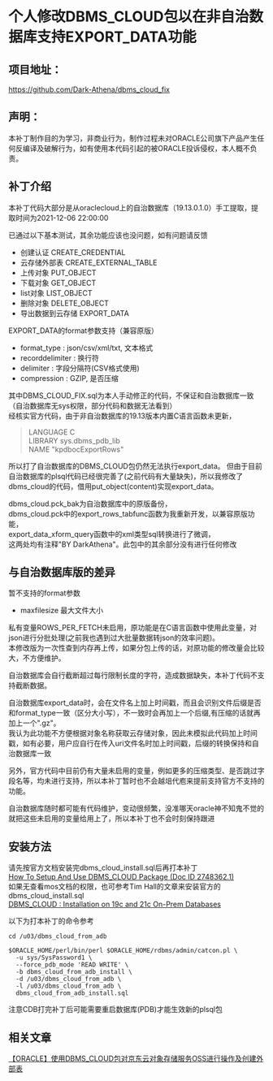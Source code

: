 # 个人修改DBMS_CLOUD包以在非自治数据库支持EXPORT_DATA功能

## 项目地址：
https://github.com/Dark-Athena/dbms_cloud_fix

## 声明：
本补丁制作目的为学习，非商业行为，制作过程未对ORACLE公司旗下产品产生任何反编译及破解行为，如有使用本代码引起的被ORACLE投诉侵权，本人概不负责。

## 补丁介绍
本补丁代码大部分是从oraclecloud上的自治数据库（19.13.0.1.0）手工提取，提取时间为2021-12-06 22:00:00

已通过以下基本测试，其余功能应该也没问题，如有问题请反馈
- 创建认证 CREATE_CREDENTIAL
- 云存储外部表 CREATE_EXTERNAL_TABLE
- 上传对象 PUT_OBJECT
- 下载对象 GET_OBJECT
- list对象 LIST_OBJECT
- 删除对象 DELETE_OBJECT
- 导出数据到云存储 EXPORT_DATA

EXPORT_DATA的format参数支持（兼容原版）
- format_type : json/csv/xml/txt, 文本格式
- recorddelimiter : 换行符
- delimiter : 字段分隔符(CSV格式使用)
- compression : GZIP, 是否压缩
 
其中DBMS_CLOUD_FIX.sql为本人手动修正的代码，不保证和自治数据库一致（自治数据库无sys权限，部分代码和数据无法看到）  
经核实官方代码，由于非自治数据库的19.13版本内置C语言函数未更新，
>LANGUAGE C  
LIBRARY sys.dbms_pdb_lib  
NAME "kpdbocExportRows"  

所以打了自治数据库的DBMS_CLOUD包仍然无法执行export_data。
但由于目前自治数据库的plsql代码已经很完善了(之前代码有大量缺失)，所以我修改了dbms_cloud的代码，借用put_object(content)实现export_data。

dbms_cloud.pck_bak为自治数据库中的原版备份，   
dbms_cloud.pck中的export_rows_tabfunc函数为我重新开发，以兼容原版功能，  
export_data_xform_query函数中的xml类型sql转换进行了微调，   
这两处均有注释"BY DarkAthena"。此包中的其余部分没有进行任何修改  

## 与自治数据库版的差异

暂不支持的format参数
- maxfilesize 最大文件大小

 
私有变量ROWS_PER_FETCH未启用，原功能是在C语言函数中使用此变量，对json进行分批处理(之前我也遇到过大批量数据转json的效率问题)。  
本修改版为一次性查到内存再上传，如果分包上传的话，对原功能的修改量会比较大，不方便维护。   

自治数据库会自行截断超过每行限制长度的字符，造成数据缺失，本补丁代码不支持截断数据。

自治数据库export_data时，会在文件名上加上时间戳，而且会识别文件后缀是否和format_type一致（区分大小写），不一致时会再加上一个后缀,有压缩的话就再加上一个".gz"。  
我认为此功能不方便根据对象名称获取云存储对象，因此未模拟此代码加上时间戳，如有必要，用户应自行在传入uri文件名时加上时间戳，后缀的转换保持和自治数据库一致  

另外，官方代码中目前仍有大量未启用的变量，例如更多的压缩类型、是否跳过字段名等，均未进行支持，所以本补丁暂时也不会越俎代庖来提前支持官方不支持的功能。
 
自治数据库随时都可能有代码维护，变动很频繁，没准哪天oracle神不知鬼不觉的就把这些未启用的变量给用上了，所以本补丁也不会时刻保持跟进

## 安装方法
请先按官方文档安装完dbms_cloud_install.sql后再打本补丁  
[How To Setup And Use DBMS_CLOUD Package (Doc ID 2748362.1)](https://support.oracle.com/epmos/faces/DocContentDisplay?id=2748362.1)  
如果无查看mos文档的权限，也可参考Tim Hall的文章来安装官方的dbms_cloud_install.sql  
[DBMS_CLOUD : Installation on 19c and 21c On-Prem Databases](https://oracle-base.com/articles/21c/dbms_cloud-installation)  

以下为打本补丁的命令参考  
```
cd /u03/dbms_cloud_from_adb

$ORACLE_HOME/perl/bin/perl $ORACLE_HOME/rdbms/admin/catcon.pl \
  -u sys/SysPassword1 \
  --force_pdb_mode 'READ WRITE' \
  -b dbms_cloud_from_adb_install \
  -d /u03/dbms_cloud_from_adb \
  -l /u03/dbms_cloud_from_adb \
  dbms_cloud_from_adb_install.sql
```

注意CDB打完补丁后可能需要重启数据库(PDB)才能生效新的plsql包  

## 相关文章
[【ORACLE】使用DBMS_CLOUD包对京东云对象存储服务OSS进行操作及创建外部表](https://a.darkathena.top/archives/dbmscloudjdcloudoss)

